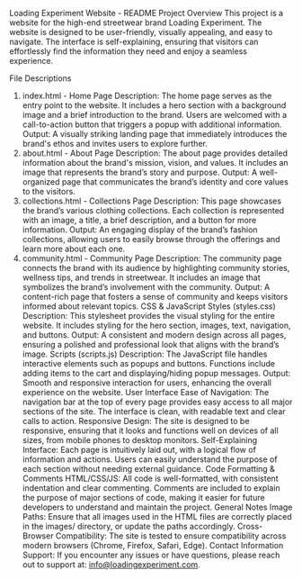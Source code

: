 

Loading Experiment Website - README
Project Overview
This project is a website for the high-end streetwear brand Loading Experiment. The website is designed to be user-friendly, visually appealing, and easy to navigate. The interface is self-explaining, ensuring that visitors can effortlessly find the information they need and enjoy a seamless experience.

File Descriptions
1. index.html - Home Page
Description: The home page serves as the entry point to the website. It includes a hero section with a background image and a brief introduction to the brand. Users are welcomed with a call-to-action button that triggers a popup with additional information.
Output: A visually striking landing page that immediately introduces the brand's ethos and invites users to explore further.
2. about.html - About Page
Description: The about page provides detailed information about the brand's mission, vision, and values. It includes an image that represents the brand’s story and purpose.
Output: A well-organized page that communicates the brand’s identity and core values to the visitors.
3. collections.html - Collections Page
Description: This page showcases the brand’s various clothing collections. Each collection is represented with an image, a title, a brief description, and a button for more information.
Output: An engaging display of the brand’s fashion collections, allowing users to easily browse through the offerings and learn more about each one.
4. community.html - Community Page
Description: The community page connects the brand with its audience by highlighting community stories, wellness tips, and trends in streetwear. It includes an image that symbolizes the brand’s involvement with the community.
Output: A content-rich page that fosters a sense of community and keeps visitors informed about relevant topics.
CSS & JavaScript
Styles (styles.css)
Description: This stylesheet provides the visual styling for the entire website. It includes styling for the hero section, images, text, navigation, and buttons.
Output: A consistent and modern design across all pages, ensuring a polished and professional look that aligns with the brand’s image.
Scripts (scripts.js)
Description: The JavaScript file handles interactive elements such as popups and buttons. Functions include adding items to the cart and displaying/hiding popup messages.
Output: Smooth and responsive interaction for users, enhancing the overall experience on the website.
User Interface
Ease of Navigation: The navigation bar at the top of every page provides easy access to all major sections of the site. The interface is clean, with readable text and clear calls to action.
Responsive Design: The site is designed to be responsive, ensuring that it looks and functions well on devices of all sizes, from mobile phones to desktop monitors.
Self-Explaining Interface: Each page is intuitively laid out, with a logical flow of information and actions. Users can easily understand the purpose of each section without needing external guidance.
Code Formatting & Comments
HTML/CSS/JS: All code is well-formatted, with consistent indentation and clear commenting. Comments are included to explain the purpose of major sections of code, making it easier for future developers to understand and maintain the project.
General Notes
Image Paths: Ensure that all images used in the HTML files are correctly placed in the images/ directory, or update the paths accordingly.
Cross-Browser Compatibility: The site is tested to ensure compatibility across modern browsers (Chrome, Firefox, Safari, Edge).
Contact Information
Support: If you encounter any issues or have questions, please reach out to support at: info@loadingexperiment.com.
